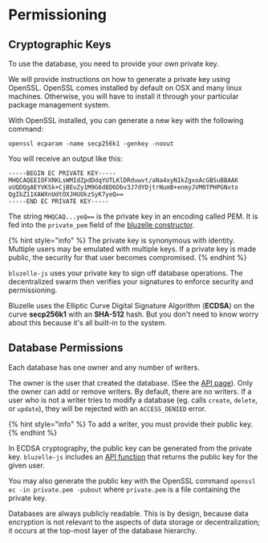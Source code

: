 # Permissioning

## Cryptographic Keys

To use the database, you need to provide your own private key. 

We will provide instructions on how to generate a private key using OpenSSL. OpenSSL comes installed by default on OSX and many linux machines. Otherwise, you will have to install it through your particular package management system.

With OpenSSL installed, you can generate a new key with the following command:

```text
openssl ecparam -name secp256k1 -genkey -noout
```

You will receive an output like this:

```text
-----BEGIN EC PRIVATE KEY-----
MHQCAQEEIOFXRKLsWMIdZpdDdqYUTLKlDRduwvt/aNa4xyN1kZgxoAcGBSuBBAAK
oUQDQgAEYVKSk+CjBEuZy1M9G6d8D6Dbv3J7dYDjtrNumB+enmyJVM0TPHPGNxto
QgIbZ11XAWXnUdtOXJHUOkzSyK7yeQ==
-----END EC PRIVATE KEY-----
```

The string `MHQCAQ...yeQ==` is the private key in an encoding called PEM. It is fed into the `private_pem` field of the [bluzelle constructor](api.md#bluzelle-entry-uuid-private_pem).

{% hint style="info" %}
The private key is synonymous with identity. Multiple users may be emulated with multiple keys. If a private key is made public, the security for that user becomes compromised. 
{% endhint %}

`bluzelle-js` uses your private key to sign off database operations. The decentralized swarm then verifies your signatures to enforce security and permissioning.

Bluzelle uses the Elliptic Curve Digital Signature Algorithm \(**ECDSA**\) on the curve **secp256k1** with an **SHA-512** hash. But you don't need to know worry about this because it's all built-in to the system. 

## Database Permissions

Each database has one owner and any number of writers.

The owner is the user that created the database. \(See the [API page](api.md#createdb)\). Only the owner can add or remove writers. By default, there are no writers. If a user who is not a writer tries to modify a database \(eg. calls `create`, `delete`, or `update`\), they will be rejected with an `ACCESS_DENIED` error.

{% hint style="info" %}
To add a writer, you must provide their public key.
{% endhint %}

In ECDSA cryptography, the public key can be generated from the private key. `bluzelle-js` includes an [API function](api.md#publickey) that returns the public key for the given user.

You may also generate the public key with the OpenSSL command `openssl ec -in private.pem -pubout` where `private.pem` is a file containing the private key.

Databases are always publicly readable. This is by design, because data encryption is not relevant to the aspects of data storage or decentralization; it occurs at the top-most layer of the database hierarchy.

